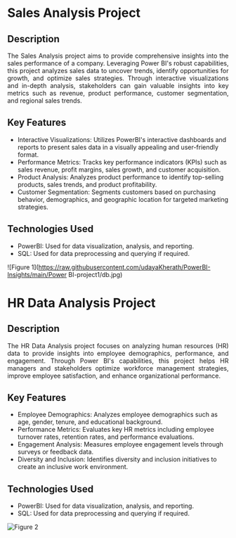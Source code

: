 # Sales Analysis Project

## Description

<div style="text-align: justify;">The Sales Analysis project aims to provide comprehensive insights into the sales performance of a company. Leveraging Power BI's robust capabilities, this project analyzes sales data to uncover trends, identify opportunities for growth, and optimize sales strategies. Through interactive visualizations and in-depth analysis, stakeholders can gain valuable insights into key metrics such as revenue, product performance, customer segmentation, and regional sales trends.</div>

## Key Features

- Interactive Visualizations: Utilizes PowerBI's interactive dashboards and reports to present sales data in a visually appealing and user-friendly format.
- Performance Metrics: Tracks key performance indicators (KPIs) such as sales revenue, profit margins, sales growth, and customer acquisition.
- Product Analysis: Analyzes product performance to identify top-selling products, sales trends, and product profitability.
- Customer Segmentation: Segments customers based on purchasing behavior, demographics, and geographic location for targeted marketing strategies.

## Technologies Used

- PowerBI: Used for data visualization, analysis, and reporting.
- SQL: Used for data preprocessing and querying if required.

![Figure 1](https://raw.githubusercontent.com/udayaKherath/PowerBI-Insights/main/Power BI-project1/db.jpg)


# HR Data Analysis Project

## Description

<div style="text-align: justify;">The HR Data Analysis project focuses on analyzing human resources (HR) data to provide insights into employee demographics, performance, and engagement. Through Power BI's capabilities, this project helps HR managers and stakeholders optimize workforce management strategies, improve employee satisfaction, and enhance organizational performance.</div>

## Key Features

- Employee Demographics: Analyzes employee demographics such as age, gender, tenure, and educational background.
- Performance Metrics: Evaluates key HR metrics including employee turnover rates, retention rates, and performance evaluations.
- Engagement Analysis: Measures employee engagement levels through surveys or feedback data.
- Diversity and Inclusion: Identifies diversity and inclusion initiatives to create an inclusive work environment.

## Technologies Used

- PowerBI: Used for data visualization, analysis, and reporting.
- SQL: Used for data preprocessing and querying if required.

![Figure 2](https://raw.githubusercontent.com/udayaKherath/PowerBI-Insights/main/dasboard.jpg)


